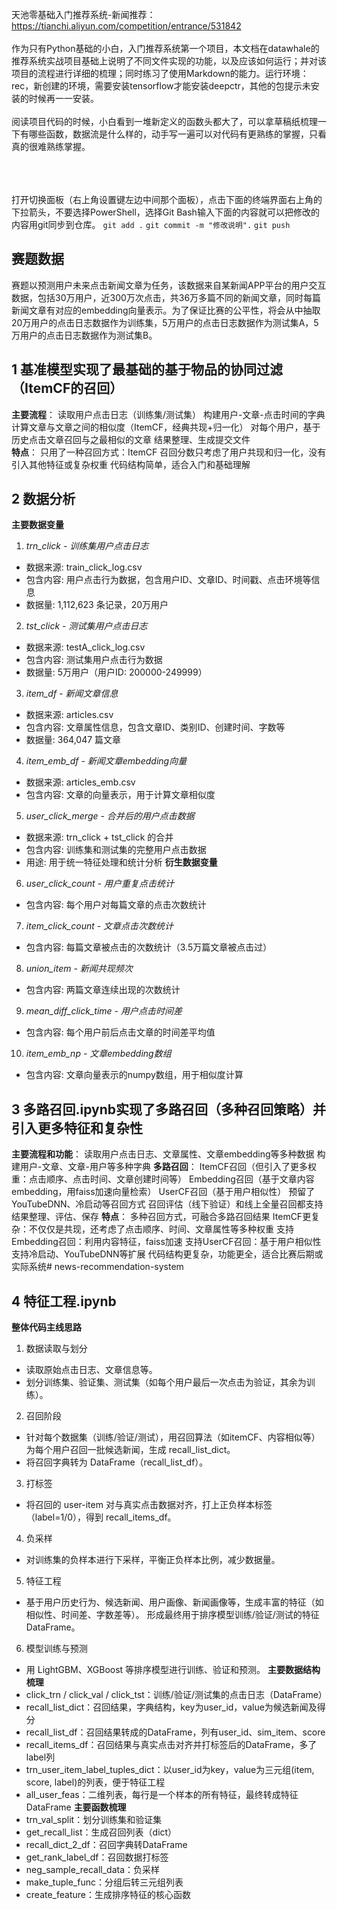 天池零基础入门推荐系统-新闻推荐： https://tianchi.aliyun.com/competition/entrance/531842<br><br>
作为只有Python基础的小白，入门推荐系统第一个项目，本文档在datawhale的推荐系统实战项目基础上说明了不同文件实现的功能，以及应该如何运行；并对该项目的流程进行详细的梳理；同时练习了使用Markdown的能力。运行环境：rec，新创建的环境，需要安装tensorflow才能安装deepctr，其他的包提示未安装的时候再一一安装。<br><br>
阅读项目代码的时候，小白看到一堆新定义的函数头都大了，可以拿草稿纸梳理一下有哪些函数，数据流是什么样的，动手写一遍可以对代码有更熟练的掌握，只看真的很难熟练掌握。<br><br>

<br><br>
打开切换面板（右上角设置键左边中间那个面板），点击下面的终端界面右上角的下拉箭头，不要选择PowerShell，选择Git Bash输入下面的内容就可以把修改的内容用git同步到仓库。
 `git add .` 
 `git commit -m "修改说明".` 
 `git push` 

## 赛题数据
赛题以预测用户未来点击新闻文章为任务，该数据来自某新闻APP平台的用户交互数据，包括30万用户，近300万次点击，共36万多篇不同的新闻文章，同时每篇新闻文章有对应的embedding向量表示。为了保证比赛的公平性，将会从中抽取20万用户的点击日志数据作为训练集，5万用户的点击日志数据作为测试集A，5万用户的点击日志数据作为测试集B。

## 1 基准模型实现了最基础的基于物品的协同过滤（ItemCF的召回）
**主要流程**：
    读取用户点击日志（训练集/测试集）
    构建用户-文章-点击时间的字典
    计算文章与文章之间的相似度（ItemCF，经典共现+归一化）
    对每个用户，基于历史点击文章召回与之最相似的文章
    结果整理、生成提交文件  
**特点**：
    只用了一种召回方式：ItemCF
    召回分数只考虑了用户共现和归一化，没有引入其他特征或复杂权重
    代码结构简单，适合入门和基础理解

## 2 数据分析
**主要数据变量**
1. *trn_click - 训练集用户点击日志*
* 数据来源: train_click_log.csv
* 包含内容: 用户点击行为数据，包含用户ID、文章ID、时间戳、点击环境等信息
* 数据量: 1,112,623 条记录，20万用户
2. *tst_click - 测试集用户点击日志*
* 数据来源: testA_click_log.csv
* 包含内容: 测试集用户点击行为数据
* 数据量: 5万用户（用户ID: 200000-249999）
3. *item_df - 新闻文章信息*
* 数据来源: articles.csv
* 包含内容: 文章属性信息，包含文章ID、类别ID、创建时间、字数等
* 数据量: 364,047 篇文章
4. *item_emb_df - 新闻文章embedding向量*
* 数据来源: articles_emb.csv
* 包含内容: 文章的向量表示，用于计算文章相似度
5. *user_click_merge - 合并后的用户点击数据*
* 数据来源: trn_click + tst_click 的合并
* 包含内容: 训练集和测试集的完整用户点击数据
* 用途: 用于统一特征处理和统计分析
**衍生数据变量**
6. *user_click_count - 用户重复点击统计*
* 包含内容: 每个用户对每篇文章的点击次数统计
7. *item_click_count - 文章点击次数统计*
* 包含内容: 每篇文章被点击的次数统计（3.5万篇文章被点击过）
8. *union_item - 新闻共现频次*
* 包含内容: 两篇文章连续出现的次数统计
9. *mean_diff_click_time - 用户点击时间差*
* 包含内容: 每个用户前后点击文章的时间差平均值
10. *item_emb_np - 文章embedding数组*
* 包含内容: 文章向量表示的numpy数组，用于相似度计算

## 3 多路召回.ipynb实现了多路召回（多种召回策略）并引入更多特征和复杂性
**主要流程和功能**：
    读取用户点击日志、文章属性、文章embedding等多种数据
    构建用户-文章、文章-用户等多种字典
**多路召回**：
    ItemCF召回（但引入了更多权重：点击顺序、点击时间、文章创建时间等）
    Embedding召回（基于文章内容embedding，用faiss加速向量检索）
    UserCF召回（基于用户相似性）
    预留了 YouTubeDNN、冷启动等召回方式
    召回评估（线下验证）和线上全量召回都支持
结果整理、评估、保存
**特点**：
    多种召回方式，可融合多路召回结果
    ItemCF更复杂：不仅仅是共现，还考虑了点击顺序、时间、文章属性等多种权重
    支持Embedding召回：利用内容特征，faiss加速
    支持UserCF召回：基于用户相似性
    支持冷启动、YouTubeDNN等扩展
    代码结构更复杂，功能更全，适合比赛后期或实际系统# news-recommendation-system

## 4 特征工程.ipynb
**整体代码主线思路**
1. 数据读取与划分
* 读取原始点击日志、文章信息等。
* 划分训练集、验证集、测试集（如每个用户最后一次点击为验证，其余为训练）。
2. 召回阶段
* 针对每个数据集（训练/验证/测试），用召回算法（如itemCF、内容相似等）为每个用户召回一批候选新闻，生成 recall_list_dict。
* 将召回字典转为 DataFrame（recall_list_df）。
3. 打标签
* 将召回的 user-item 对与真实点击数据对齐，打上正负样本标签（label=1/0），得到 recall_items_df。
4. 负采样
* 对训练集的负样本进行下采样，平衡正负样本比例，减少数据量。
5. 特征工程
* 基于用户历史行为、候选新闻、用户画像、新闻画像等，生成丰富的特征（如相似性、时间差、字数差等）。
形成最终用于排序模型训练/验证/测试的特征 DataFrame。
6. 模型训练与预测
* 用 LightGBM、XGBoost 等排序模型进行训练、验证和预测。
**主要数据结构梳理**
* click_trn / click_val / click_tst：训练/验证/测试集的点击日志（DataFrame）
* recall_list_dict：召回结果，字典结构，key为user_id，value为候选新闻及得分
* recall_list_df：召回结果转成的DataFrame，列有user_id、sim_item、score
* recall_items_df：召回结果与真实点击对齐并打标签后的DataFrame，多了label列
* trn_user_item_label_tuples_dict：以user_id为key，value为三元组(item, score, label)的列表，便于特征工程
* all_user_feas：二维列表，每行是一个样本的所有特征，最终转成特征DataFrame
**主要函数梳理**
* trn_val_split：划分训练集和验证集
* get_recall_list：生成召回列表（dict）
* recall_dict_2_df：召回字典转DataFrame
* get_rank_label_df：召回数据打标签
* neg_sample_recall_data：负采样
* make_tuple_func：分组后转三元组列表
* create_feature：生成排序特征的核心函数